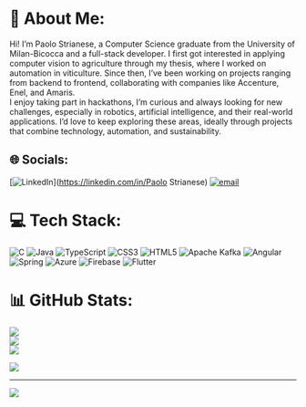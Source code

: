 # 💫 About Me:
Hi! I’m Paolo Strianese, a Computer Science graduate from the University of Milan-Bicocca and a full-stack developer. I first got interested in applying computer vision to agriculture through my thesis, where I worked on automation in viticulture. Since then, I’ve been working on projects ranging from backend to frontend, collaborating with companies like Accenture, Enel, and Amaris.<br>I enjoy taking part in hackathons, I’m curious and always looking for new challenges, especially in robotics, artificial intelligence, and their real-world applications. I’d love to keep exploring these areas, ideally through projects that combine technology, automation, and sustainability.


## 🌐 Socials:
[![LinkedIn](https://img.shields.io/badge/LinkedIn-%230077B5.svg?logo=linkedin&logoColor=white)](https://linkedin.com/in/Paolo Strianese) [![email](https://img.shields.io/badge/Email-D14836?logo=gmail&logoColor=white)](mailto:Paolostria@gmail.com) 

# 💻 Tech Stack:
![C](https://img.shields.io/badge/c-%2300599C.svg?style=for-the-badge&logo=c&logoColor=white) ![Java](https://img.shields.io/badge/java-%23ED8B00.svg?style=for-the-badge&logo=openjdk&logoColor=white) ![TypeScript](https://img.shields.io/badge/typescript-%23007ACC.svg?style=for-the-badge&logo=typescript&logoColor=white) ![CSS3](https://img.shields.io/badge/css3-%231572B6.svg?style=for-the-badge&logo=css3&logoColor=white) ![HTML5](https://img.shields.io/badge/html5-%23E34F26.svg?style=for-the-badge&logo=html5&logoColor=white) ![Apache Kafka](https://img.shields.io/badge/Apache%20Kafka-000?style=for-the-badge&logo=apachekafka) ![Angular](https://img.shields.io/badge/angular-%23DD0031.svg?style=for-the-badge&logo=angular&logoColor=white) ![Spring](https://img.shields.io/badge/spring-%236DB33F.svg?style=for-the-badge&logo=spring&logoColor=white) ![Azure](https://img.shields.io/badge/azure-%230072C6.svg?style=for-the-badge&logo=microsoftazure&logoColor=white) ![Firebase](https://img.shields.io/badge/firebase-%23039BE5.svg?style=for-the-badge&logo=firebase) ![Flutter](https://img.shields.io/badge/Flutter-%2302569B.svg?style=for-the-badge&logo=Flutter&logoColor=white)
# 📊 GitHub Stats:
![](https://github-readme-stats.vercel.app/api?username=PaoloStria&theme=aura&hide_border=true&include_all_commits=false&count_private=false)<br/>
![](https://nirzak-streak-stats.vercel.app/?user=PaoloStria&theme=aura&hide_border=true)<br/>
![](https://github-readme-stats.vercel.app/api/top-langs/?username=PaoloStria&theme=aura&hide_border=true&include_all_commits=false&count_private=false&layout=compact)


![](https://quotes-github-readme.vercel.app/api?type=horizontal&theme=radical)

---
[![](https://visitcount.itsvg.in/api?id=PaoloStria&icon=0&color=0)](https://visitcount.itsvg.in)

<!-- Proudly created with GPRM ( https://gprm.itsvg.in ) -->
